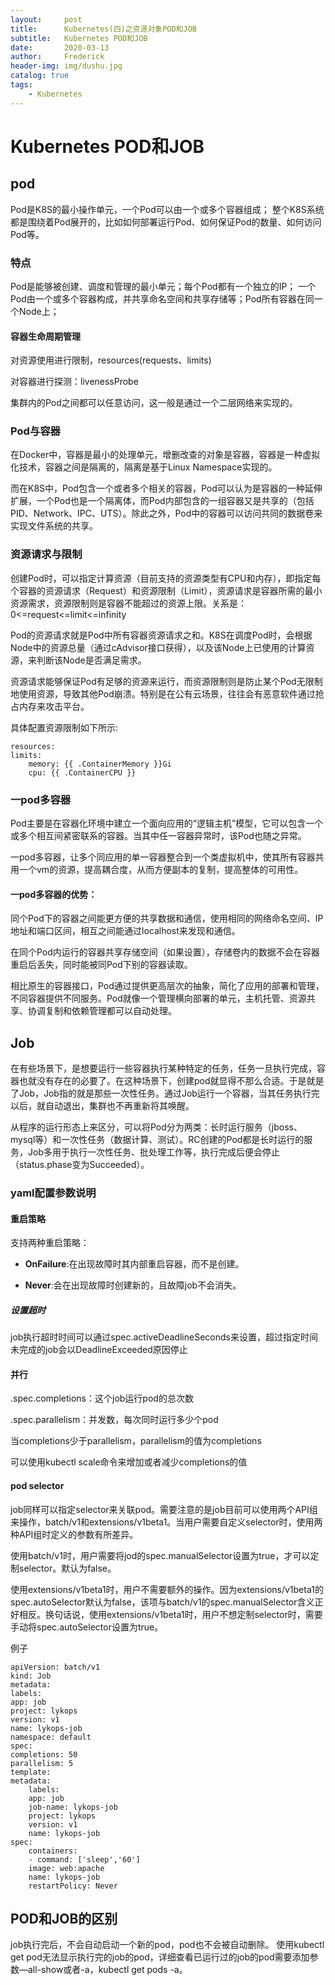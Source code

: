 ```yaml
---
layout:     post
title:      Kubernetes(四)之资源对象POD和JOB
subtitle:   Kubernetes POD和JOB
date:       2020-03-13
author:     Frederick
header-img: img/dushu.jpg
catalog: true
tags:
    - Kubernetes
---
```

# Kubernetes POD和JOB
## pod
Pod是K8S的最小操作单元，一个Pod可以由一个或多个容器组成；
整个K8S系统都是围绕着Pod展开的，比如如何部署运行Pod、如何保证Pod的数量、如何访问Pod等。

### 特点
Pod是能够被创建、调度和管理的最小单元；每个Pod都有一个独立的IP；
一个Pod由一个或多个容器构成，并共享命名空间和共享存储等；Pod所有容器在同一个Node上；

#### 容器生命周期管理

对资源使用进行限制，resources(requests、limits)

对容器进行探测：livenessProbe

集群内的Pod之间都可以任意访问，这一般是通过一个二层网络来实现的。

### Pod与容器
在Docker中，容器是最小的处理单元，增删改查的对象是容器，容器是一种虚拟化技术，容器之间是隔离的，隔离是基于Linux Namespace实现的。

而在K8S中，Pod包含一个或者多个相关的容器，Pod可以认为是容器的一种延伸扩展，一个Pod也是一个隔离体，而Pod内部包含的一组容器又是共享的（包括PID、Network、IPC、UTS）。除此之外，Pod中的容器可以访问共同的数据卷来实现文件系统的共享。

### 资源请求与限制
创建Pod时，可以指定计算资源（目前支持的资源类型有CPU和内存），即指定每个容器的资源请求（Request）和资源限制（Limit），资源请求是容器所需的最小资源需求，资源限制则是容器不能超过的资源上限。关系是： 0<=request<=limit<=infinity


Pod的资源请求就是Pod中所有容器资源请求之和。K8S在调度Pod时，会根据Node中的资源总量（通过cAdvisor接口获得），以及该Node上已使用的计算资源，来判断该Node是否满足需求。

资源请求能够保证Pod有足够的资源来运行，而资源限制则是防止某个Pod无限制地使用资源，导致其他Pod崩溃。特别是在公有云场景，往往会有恶意软件通过抢占内存来攻击平台。

具体配置资源限制如下所示:

    resources:
    limits:
        memory: {{ .ContainerMemory }}Gi
        cpu: {{ .ContainerCPU }}


### 一pod多容器
Pod主要是在容器化环境中建立一个面向应用的“逻辑主机”模型，它可以包含一个或多个相互间紧密联系的容器。当其中任一容器异常时，该Pod也随之异常。

一pod多容器，让多个同应用的单一容器整合到一个类虚拟机中，使其所有容器共用一个vm的资源，提高耦合度，从而方便副本的复制，提高整体的可用性。

#### 一pod多容器的优势：

同个Pod下的容器之间能更方便的共享数据和通信，使用相同的网络命名空间、IP地址和端口区间，相互之间能通过localhost来发现和通信。

在同个Pod内运行的容器共享存储空间（如果设置），存储卷内的数据不会在容器重启后丢失，同时能被同Pod下别的容器读取。

相比原生的容器接口，Pod通过提供更高层次的抽象，简化了应用的部署和管理，不同容器提供不同服务。Pod就像一个管理横向部署的单元，主机托管、资源共享、协调复制和依赖管理都可以自动处理。


## Job
在有些场景下，是想要运行一些容器执行某种特定的任务，任务一旦执行完成，容器也就没有存在的必要了。在这种场景下，创建pod就显得不那么合适。于是就是了Job，Job指的就是那些一次性任务。通过Job运行一个容器，当其任务执行完以后，就自动退出，集群也不再重新将其唤醒。

从程序的运行形态上来区分，可以将Pod分为两类：长时运行服务（jboss、mysql等）和一次性任务（数据计算、测试）。RC创建的Pod都是长时运行的服务，Job多用于执行一次性任务、批处理工作等，执行完成后便会停止（status.phase变为Succeeded）。

### yaml配置参数说明
#### 重启策略
支持两种重启策略：

- **OnFailure**:在出现故障时其内部重启容器，而不是创建。

- **Never**:会在出现故障时创建新的，且故障job不会消失。

##### 设置超时
job执行超时时间可以通过spec.activeDeadlineSeconds来设置，超过指定时间未完成的job会以DeadlineExceeded原因停止

#### 并行
.spec.completions：这个job运行pod的总次数

.spec.parallelism：并发数，每次同时运行多少个pod

当completions少于parallelism，parallelism的值为completions

可以使用kubectl scale命令来增加或者减少completions的值

#### pod selector
job同样可以指定selector来关联pod。需要注意的是job目前可以使用两个API组来操作，batch/v1和extensions/v1beta1。当用户需要自定义selector时，使用两种API组时定义的参数有所差异。

使用batch/v1时，用户需要将jod的spec.manualSelector设置为true，才可以定制selector。默认为false。

使用extensions/v1beta1时，用户不需要额外的操作。因为extensions/v1beta1的spec.autoSelector默认为false，该项与batch/v1的spec.manualSelector含义正好相反。换句话说，使用extensions/v1beta1时，用户不想定制selector时，需要手动将spec.autoSelector设置为true。

例子


    apiVersion: batch/v1
    kind: Job
    metadata:
    labels:
    app: job
    project: lykops
    version: v1
    name: lykops-job
    namespace: default
    spec:
    completions: 50
    parallelism: 5
    template:
    metadata:
        labels:
        app: job
        job-name: lykops-job
        project: lykops
        version: v1
        name: lykops-job
    spec:
        containers:
        - command: ['sleep','60']
        image: web:apache
        name: lykops-job
        restartPolicy: Never

## POD和JOB的区别
job执行完后，不会自动启动一个新的pod，pod也不会被自动删除。
使用kubectl get pod无法显示执行完的job的pod，详细查看已运行过的job的pod需要添加参数—all-show或者-a，kubectl get pods -a。
